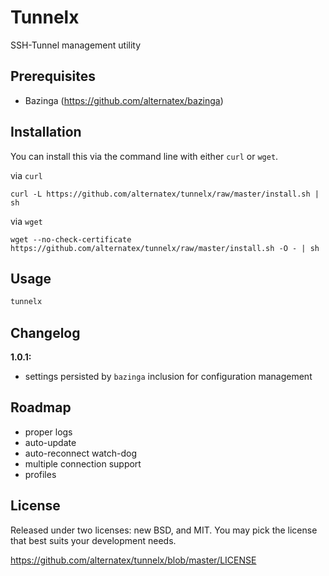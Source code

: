 Tunnelx
=============

SSH-Tunnel management utility

Prerequisites
-------------
* Bazinga (https://github.com/alternatex/bazinga)

Installation
-------------

You can install this via the command line with either `curl` or `wget`.

via `curl`

`curl -L https://github.com/alternatex/tunnelx/raw/master/install.sh | sh`

via `wget`

`wget --no-check-certificate https://github.com/alternatex/tunnelx/raw/master/install.sh -O - | sh`

Usage
-------------

```bash
tunnelx
```

Changelog
-------------
**1.0.1:**<br/>
* settings persisted by `bazinga` inclusion for configuration management

Roadmap
-------------
- proper logs
- auto-update
- auto-reconnect watch-dog
- multiple connection support 
- profiles 

License
-------------
Released under two licenses: new BSD, and MIT. You may pick the
license that best suits your development needs.

https://github.com/alternatex/tunnelx/blob/master/LICENSE
